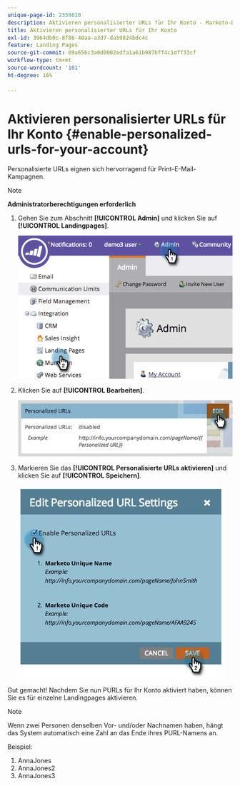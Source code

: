 ```yaml
---
unique-page-id: 2359810
description: Aktivieren personalisierter URLs für Ihr Konto - Marketo-Dokumente - Produktdokumentation
title: Aktivieren personalisierter URLs für Ihr Konto
exl-id: 3964db0c-8f86-40aa-a3d7-da59824bdc4c
feature: Landing Pages
source-git-commit: 09a656c3a0d0002edfa1a61b987bff4c1dff33cf
workflow-type: tm+mt
source-wordcount: '101'
ht-degree: 16%

---
```


# Aktivieren personalisierter URLs für Ihr Konto {#enable-personalized-urls-for-your-account}

Personalisierte URLs eignen sich hervorragend für Print-E-Mail-Kampagnen.

>[!NOTE]
>
>**Administratorberechtigungen erforderlich**

1. Gehen Sie zum Abschnitt **[!UICONTROL Admin]** und klicken Sie auf **[!UICONTROL Landingpages]**.

   ![](assets/image2014-9-18-13-3a29-3a49.png)

1. Klicken Sie auf **[!UICONTROL Bearbeiten]**.

   ![](assets/image2014-9-18-13-3a29-3a58.png)

1. Markieren Sie das **[!UICONTROL Personalisierte URLs aktivieren]** und klicken Sie auf **[!UICONTROL Speichern]**.

   ![](assets/image2014-9-18-13-3a30-3a6.png)

Gut gemacht! Nachdem Sie nun PURLs für Ihr Konto aktiviert haben, können Sie es für einzelne Landingpages aktivieren.

>[!NOTE]
>
>Wenn zwei Personen denselben Vor- und/oder Nachnamen haben, hängt das System automatisch eine Zahl an das Ende ihres PURL-Namens an.
>
>Beispiel:
>
>1. AnnaJones
>1. AnnaJones2
>1. AnnaJones3

